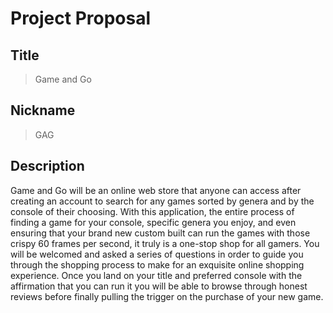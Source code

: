 # Project Proposal

## Title
> Game and Go
## Nickname
> GAG
## Description
Game and Go will be an online web store that anyone can access after creating an account to search for any games sorted by genera and by the console of their choosing. With this application, the entire process of finding a game for your console, specific genera you enjoy, and even ensuring that your brand new custom built can run the games with those crispy 60 frames per second, it truly is a one-stop shop for all gamers. You will be welcomed and asked a series of questions in order to guide you through the shopping process to make for an exquisite online shopping experience. Once you land on your title and preferred console with the affirmation that you can run it you will be able to browse through honest reviews before finally pulling the trigger on the purchase of your new game.

